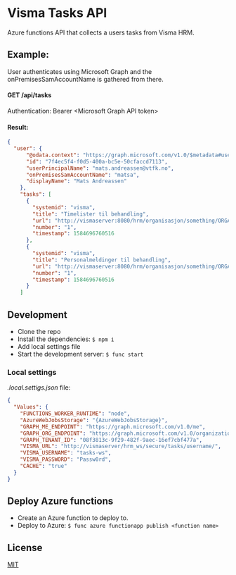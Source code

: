 # Visma Tasks API
Azure functions API that collects a users tasks from Visma HRM.

## Example:

User authenticates using Microsoft Graph and the onPremisesSamAccountName is gathered from there.

#### GET /api/tasks
Authentication: Bearer \<Microsoft Graph API token>

#### Result: 
```json
{
  "user": {
      "@odata.context": "https://graph.microsoft.com/v1.0/$metadata#users(id,userPrincipalName,onPremisesSamAccountName,displayName)/$entity",
      "id": "7f4ec5f4-f0d5-400a-bc5e-50cfaccd7113",
      "userPrincipalName": "mats.andreassen@vtfk.no",
      "onPremisesSamAccountName": "matsa",
      "displayName": "Mats Andreassen"
    },
    "tasks": [
      {
        "systemid": "visma",
        "title": "Timelister til behandling",
        "url": "http://vismaserver:8080/hrm/organisasjon/something/ORGANIZATION_TASKS_NODE/TIMESHEET",
        "number": "1",
        "timestamp": 1584696760516
      },
      {
        "systemid": "visma",
        "title": "Personalmeldinger til behandling",
        "url": "http://vismaserver:8080/hrm/organisasjon/something/ORGANIZATION_TASKS_NODE/PERSONAL_FORMS_PROCESS",
        "number": "1",
        "timestamp": 1584696760516
      }
    ]
```

## Development

- Clone the repo
- Install the dependencies: ```$ npm i```
- Add local settings file
- Start the development server: ```$ func start```

### Local settings
*.local.settigs.json* file:
```json
{ 
  "Values": {
    "FUNCTIONS_WORKER_RUNTIME": "node",
    "AzureWebJobsStorage": "{AzureWebJobsStorage}",
    "GRAPH_ME_ENDPOINT": "https://graph.microsoft.com/v1.0/me",
    "GRAPH_ORG_ENDPOINT": "https://graph.microsoft.com/v1.0/organization",
    "GRAPH_TENANT_ID": "08f3813c-9f29-482f-9aec-16ef7cbf477a",
    "VISMA_URL": "http://vismaserver/hrm_ws/secure/tasks/username/",
    "VISMA_USERNAME": "tasks-ws",
    "VISMA_PASSWORD": "Passw0rd",
    "CACHE": "true"
  }
}
```

## Deploy Azure functions

- Create an Azure function to deploy to.
- Deploy to Azure: ```$ func azure functionapp publish <function name>```


## License

[MIT](LICENSE)